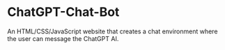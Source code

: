 # ChatGPT-Chat-Bot
An HTML/CSS/JavaScript website that creates a chat environment where the user can message the ChatGPT AI.
